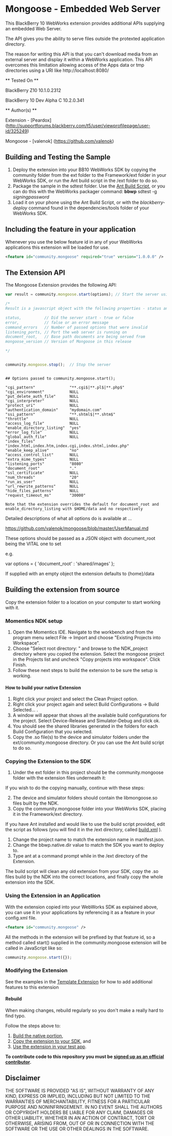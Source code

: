 Mongoose - Embedded Web Server
==============================

This BlackBerry 10 WebWorks extension provides additional APIs supplying an embedded Web Server.

The API gives you the ability to serve files outside the protexted application directory.

The reason for writing this API is that you can't download media from an external server and display it within a WebWorks application. 
This API overcomes this limitation allowing access of the Apps data or tmp directories using a URI like http://localhost:8080/

** Tested On **

BlackBerry Z10 10.1.0.2312

BlackBerry 10 Dev Alpha C 10.2.0.341

** Author(s) **

Extension - [Peardox] (http://supportforums.blackberry.com/t5/user/viewprofilepage/user-id/325249)

Mongoose - [valenok] (https://github.com/valenok)

## Building and Testing the Sample

1. Deploy the extension into your BB10 WebWorks SDK by copying the community folder from the ext folder to the Framework/ext folder in your WebWorks SDK, or run the Ant build script in the /ext folder to do so.
2. Package the sample in the sdtest folder. Use the [Ant Build Script](https://github.com/blackberry/BB10-WebWorks-Community-Samples/tree/master/Ant-Build-Script), or you can do this with the WebWorks packager command:
	__bbwp__ sdtest -g _signingpassword_
3. Load it on your phone using the Ant Build Script, or with the _blackberry-deploy_ command found in the dependencies/tools folder of your WebWorks SDK.

## Including the feature in your application
Whenever you use the below feature id in any of your WebWorks applications this extension will be loaded for use.
```xml
<feature id="community.mongoose" required="true" version="1.0.0.0" />
```

## The Extension API
The Mongoose Extension provides the following API:

```javascript
var result = community.mongoose.start(options); // Start the server using the defined options (see below)

/*
Result is a javascript object with the following properties - status and error are always returned the rest depend on circumstances

status,          // Did the server start - true or false
error,           // false or an error message
command_errors   // Number of passed options that were invalid
listening_ports, // Port the web server is running on
document_root,   // Base path documents are being served from
mongoose_version // Version of Mongoose in this release

*/
```

```javascript

community.mongoose.stop();  // Stop the server

```

```

## Options passed to community.mongoose.start();

"cgi_pattern"               "**.cgi$|**.pl$|**.php$"
"cgi_environment"           NULL
"put_delete_auth_file"      NULL
"cgi_interpreter"           NULL
"protect_uri"               NULL
"authentication_domain"     "mydomain.com"
"ssi_pattern"               "**.shtml$|**.shtm$"
"throttle"                  NULL
"access_log_file"           NULL
"enable_directory_listing"  "yes"
"error_log_file"            NULL
"global_auth_file"          NULL
"index_files"               "index.html,index.htm,index.cgi,index.shtml,index.php"
"enable_keep_alive"         "no"
"access_control_list"       NULL
"extra_mime_types"          NULL
"listening_ports"           "8080"
"document_root"             "."
"ssl_certificate"           NULL
"num_threads"               "20"
"run_as_user"               NULL
"url_rewrite_patterns"      NULL
"hide_files_patterns"       NULL
"request_timeout_ms"        "30000"

Note that the extension overrides the default for document_root and enable_directory_listing with $HOME/data and no respectively

```

Detailed descriptions of what all options do is available at ...

https://github.com/valenok/mongoose/blob/master/UserManual.md

These options should be passed as a JSON object with document_root being the VITAL one to set

e.g.

var options = { 'document_root' : 'shared/images' };

If supplied with an empty object the extension defaults to {home}/data

## Building the extension from source

Copy the extension folder to a location on your computer to start working with it.

### Momentics NDK setup

1. Open the Momentics IDE. Navigate to the workbench and from the program menu
select File -> Import and choose "Existing Projects into Workspace".
2. Choose "Select root directory: " and browse to the NDK_project directory where you copied the extension. Select the mongoose project in the Projects list and uncheck "Copy projects into workspace". Click Finish.
3. Follow these next steps to build the extension to be sure the setup is working.

#### How to build your native Extension</a>

1. Right click your project and select the Clean Project option.
2. Right click your project again and select Build Configurations -> Build Selected... .
3. A window will appear that shows all the available build configurations
for the project. Select Device-Release and Simulator-Debug and click ok.
4. You should see the shared libraries generated in the folders for each Build Configuration that you selected.
5. Copy the .so file(s) to the device and simulator folders under the ext/community.mongoose directory. Or you can use the Ant build script to do so.

### Copying the Extension to the SDK</a>

1. Under the ext folder in this project should be the community.mongoose folder with the extension files underneath it:

If you wish to do the copying manually, continue with these steps:

2. The device and simulator folders should contain the libmongoose.so files built by the NDK.
3. Copy the community.mongoose folder into your WebWorks SDK, placing it in the Framework/ext directory.

If you have Ant installed and would like to use the build script provided, edit the script as follows (you will find it in the /ext directory, called [build.xml](https://github.com/blackberry/WebWorks-Community-APIs/tree/master/BB10/mongoose/ext/build.xml) ).

1. Change the project name to match the extension name in manifest.json.
2. Change the bbwp.native.dir value to match the SDK you want to deploy to.
3. Type ant at a command prompt while in the /ext directory of the Extension. 

The build script will clean any old extension from your SDK, copy the .so files build by the NDK into the correct locations, and finally copy the whole extension into the SDK.

### Using the Extension in an Application</a>

With the extension copied into your WebWorks SDK as explained above, you can use it in your applications by referencing it as a feature in your config.xml file. 

```xml
<feature id="community.mongoose" />
```

All the methods in the extension will be prefixed by that feature id, so a method called start() supplied in the community.mongoose extension will be called in JavaScript like so:

```javascript
community.mongoose.start({});
```

### Modifying the Extension

See the examples in the [Template Extension](https://github.com/blackberry/WebWorks-Community-APIs/blob/master/BB10/Template) for how to add additional features to this extension

#### Rebuild 
When making changes, rebuild regularly so you don't make a really hard to find typo.

Follow the steps above to:
1. [Build the native portion](#how-to-build-your-native-extension),
2. [Copy the extension to your SDK](#copying-the-extension-to-the-sdk), and
3. [Use the extension in your test app](#using-the-extension-in-an-application).


**To contribute code to this repository you must be [signed up as an official contributor](http://blackberry.github.com/howToContribute.html).**

## Disclaimer

THE SOFTWARE IS PROVIDED "AS IS", WITHOUT WARRANTY OF ANY KIND, EXPRESS OR IMPLIED, INCLUDING BUT NOT LIMITED TO THE WARRANTIES OF MERCHANTABILITY, FITNESS FOR A PARTICULAR PURPOSE AND NONINFRINGEMENT. IN NO EVENT SHALL THE AUTHORS OR COPYRIGHT HOLDERS BE LIABLE FOR ANY CLAIM, DAMAGES OR OTHER LIABILITY, WHETHER IN AN ACTION OF CONTRACT, TORT OR OTHERWISE, ARISING FROM, OUT OF OR IN CONNECTION WITH THE SOFTWARE OR THE USE OR OTHER DEALINGS IN THE SOFTWARE.